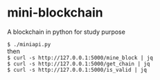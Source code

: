# mini-blockchain
A blockchain in python for study purpose

`$ ./miniapi.py`  
then  
`$ curl -s http://127.0.0.1:5000/mine_block | jq`  
`$ curl -s http://127.0.0.1:5000/get_chain | jq`  
`$ curl -s http://127.0.0.1:5000/is_valid | jq`
